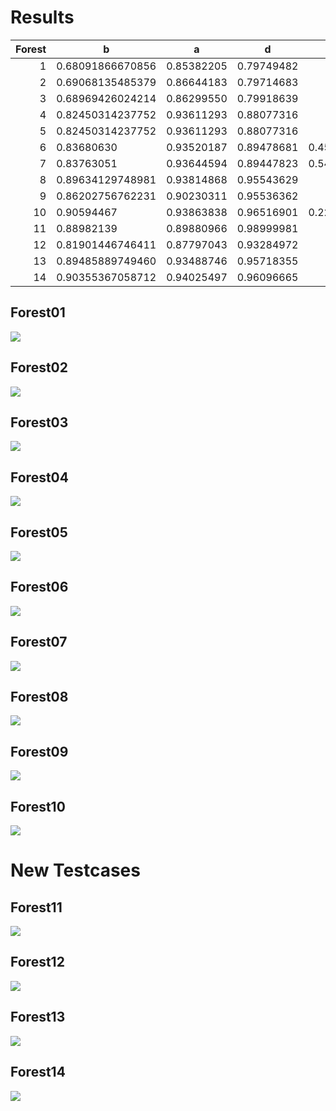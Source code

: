 # Results

| Forest | b                | a          | d          |                          w |    seed | Testcase                       |
|-------:|------------------|------------|------------|---------------------------:|--------:|---------------------------------|
|      1 | 0.68091866670856 | 0.85382205 | 0.79749482 |                 0.55188141 | 1000184 |  SherwoodForest                |
|      2 | 0.69068135485379 | 0.86644183 | 0.79714683 |                    0.17543 |         | MadWorld                       |
|      3 | 0.68969426024214 | 0.86299550 | 0.79918639 |                 0.17161392 |         | BadMadWorld                    |
|      4 | 0.82450314237752 | 0.93611293 | 0.88077316 |                     0.4003 |         | BitForest                      |
|      5 | 0.82450314237752 | 0.93611293 | 0.88077316 |                     0.4003 |         | AnotherBitForest               |
|      6 | 0.83680630       | 0.93520187 | 0.89478681 |         0.4516666666666628 |         | GreatBitForest                 |
|      7 | 0.83763051       | 0.93644594 | 0.89447823 |         0.5441333333333329 |         | AnotherGreatBitForest          |
|      8 | 0.89634129748981 | 0.93814868 | 0.95543629 |                     0.5054 |         | LinearRadiusVariationForest    |
|      9 | 0.86202756762231 | 0.90230311 | 0.95536362 |                    0.26648 |         | LinearRadiusVariationForest_2  |
|     10 | 0.90594467       | 0.93863838 | 0.96516901 |         0.2209553333333287 |         | BigLinearRadiusVariationForest |
|     11 | 0.88982139       | 0.89880966 | 0.98999981 |                            |         | RomanNonVariationForest        |
|     12 | 0.81901446746411 | 0.87797043 | 0.93284972 |                   0.211168 |         | PalmenWald                     |
|     13 | 0.89485889749460 | 0.93488746 | 0.95718355 |                    1.22900 |         | TeamKoelnWald                  |
|     14 | 0.90355367058712 | 0.94025497 | 0.96096665 |                     0.6925 |         | GeneticExperimentationForest   |


## Forest01
![](./plots/forest01.svg)

## Forest02
![](./plots/forest02.svg)

## Forest03
![](./plots/forest03.svg)

## Forest04
![](./plots/forest04.svg)

## Forest05
![](./plots/forest05.svg)

## Forest06
![](./plots/forest06.svg)

## Forest07
![](./plots/forest07.svg)

## Forest08
![](./plots/forest08.svg)

## Forest09
![](./plots/forest09.svg)

## Forest10
![](./plots/forest10.svg)

# New Testcases

## Forest11
![](./plots/forest11.svg)

## Forest12
![](./plots/forest12.svg)

## Forest13
![](./plots/forest13.svg)

## Forest14
![](./plots/forest14.svg)
